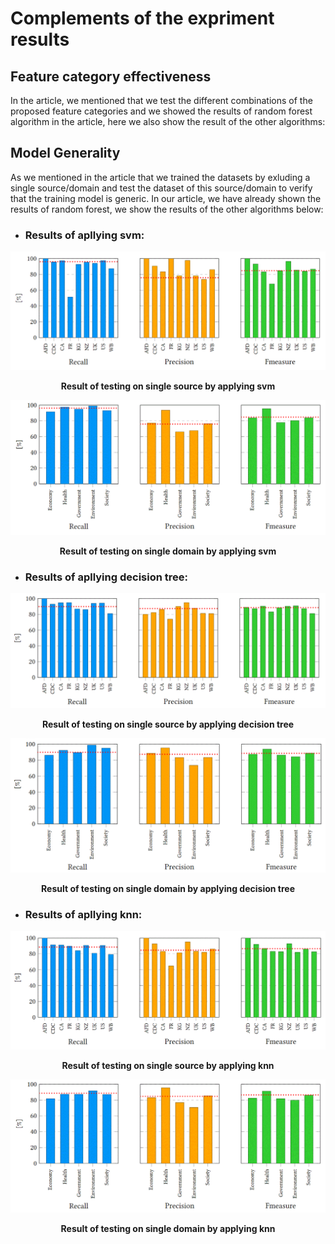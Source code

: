 # Complements of the expriment results

## Feature category effectiveness

In the article, we mentioned that we test the different combinations of the proposed feature categories and we showed the results of random forest algorithm in the article, here we also show the result of the other algorithms:


## Model Generality
As we mentioned in the article that we trained the datasets by exluding a single source/domain and test the dataset of this source/domain to verify that the training model is generic. In our article, we have already shown the results of random forest, we show the results of the other algorithms below:

* ### Results of apllying svm:

<img src = "images/source_svm.GIF">
<p align="center"><strong>Result of testing on single source by applying svm</strong></p>

<img src = "images/domain_svm.GIF">
<p align="center"><strong>Result of testing on single domain by applying svm</strong></p>

* ### Results of apllying decision tree:

<img src = "images/source_dt.GIF">
<p align="center"><strong>Result of testing on single source by applying decision tree</strong></p>

<img src = "images/domain_dt.GIF">
<p align="center"><strong>Result of testing on single domain by applying decision tree</strong></p>

* ### Results of apllying knn:

<img src = "images/source_knn.GIF">
<p align="center"><strong>Result of testing on single source by applying knn</strong></p>

<img src = "images/domain_knn.GIF">
<p align="center"><strong>Result of testing on single domain by applying knn</strong></p>
